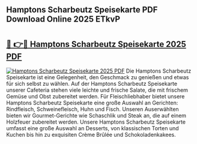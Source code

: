 ## Hamptons Scharbeutz Speisekarte PDF Download Online 2025 ETkvP

# <h2><a href="http://gcczl7h.nevu.top/?p=Hamptons+Scharbeutz+Speisekarte">🔗 👉🔴 Hamptons Scharbeutz Speisekarte 2025 PDF</a></h2>

[![Hamptons Scharbeutz Speisekarte 2025 PDF](https://i.imgur.com/dBaPXMq.png)](http://gcczl7h.nevu.top/?p=Hamptons+Scharbeutz+Speisekarte)
Die Hamptons Scharbeutz Speisekarte ist eine Gelegenheit, den Geschmack zu genießen und etwas für sich selbst zu wählen. Auf der Hamptons Scharbeutz Speisekarte unserer Cafeteria stehen viele leichte und frische Salate, die mit frischem Gemüse und Obst zubereitet werden. Für Fleischliebhaber bietet unsere Hamptons Scharbeutz Speisekarte eine große Auswahl an Gerichten: Rindfleisch, Schweinefleisch, Huhn und Fisch. Unseren Auserwählten bieten wir Gourmet-Gerichte wie Schaschlik und Steak an, die auf einem Holzfeuer zubereitet werden. Unsere Hamptons Scharbeutz Speisekarte umfasst eine große Auswahl an Desserts, von klassischen Torten und Kuchen bis hin zu exquisiten Crème Brûlée und Schokoladenkakees.
